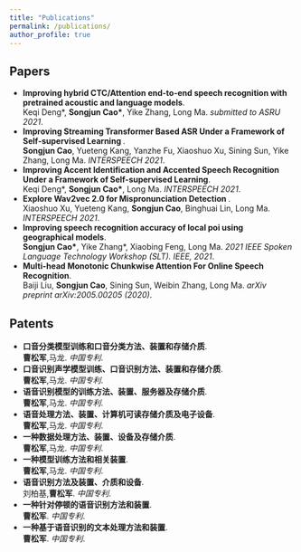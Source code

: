 ```yaml
---
title: "Publications"
permalink: /publications/
author_profile: true
---
```



## Papers
* <b>Improving hybrid CTC/Attention end-to-end speech recognition with pretrained acoustic and language models</b>. <br>
Keqi Deng*, <b>Songjun Cao*</b>, Yike Zhang, Long Ma. <i>submitted to ASRU 2021</i>. <br>
* <b>Improving Streaming Transformer Based ASR Under a Framework of Self-supervised Learning </b>. <br>
<b>Songjun Cao</b>, Yueteng Kang, Yanzhe Fu, Xiaoshuo Xu, Sining Sun, Yike Zhang, Long Ma. <i>INTERSPEECH 2021</i>. <br>
* <b>Improving Accent Identification and Accented Speech Recognition Under a Framework of Self-supervised Learning</b>. <br>
Keqi Deng*, <b>Songjun Cao*</b>, Long Ma. <i>INTERSPEECH 2021</i>. <br>
* <b>Explore Wav2vec 2.0 for Mispronunciation Detection </b>. <br>
Xiaoshuo Xu, Yueteng Kang, <b>Songjun Cao</b>, Binghuai Lin, Long Ma. <i>INTERSPEECH 2021</i>. <br>
* <b>Improving speech recognition accuracy of local poi using geographical models</b>. <br>
<b>Songjun Cao*</b>, Yike Zhang*, Xiaobing Feng, Long Ma. <i>2021 IEEE Spoken Language Technology Workshop (SLT). IEEE, 2021</i>. <br>
* <b>Multi-head Monotonic Chunkwise Attention For Online Speech Recognition</b>. <br>
Baiji Liu, <b>Songjun Cao</b>, Sining Sun, Weibin Zhang, Long Ma. <i>arXiv preprint arXiv:2005.00205 (2020)</i>. <br>

## Patents
* <b> 口音分类模型训练和口音分类方法、装置和存储介质</b>. <br>
<b>曹松军</b>,马龙. <i>中国专利</i>. <br>
* <b>口音识别声学模型训练、口音识别方法、装置和存储介质</b>. <br>
<b>曹松军</b>,马龙. <i>中国专利</i>. <br>
* <b>语音识别模型的训练方法、装置、服务器及存储介质</b>. <br>
<b>曹松军</b>,马龙. <i>中国专利</i>. <br>
* <b>语音处理方法、装置、计算机可读存储介质及电子设备</b>. <br>
<b>曹松军</b>,马龙. <i>中国专利</i>. <br>
* <b>一种数据处理方法、装置、设备及存储介质</b>. <br>
<b>曹松军</b>,马龙. <i>中国专利</i>. <br>
* <b>一种模型训练方法和相关装置</b>. <br>
<b>曹松军</b>,马龙. <i>中国专利</i>. <br>
* <b>语音识别方法及装置、介质和设备</b>. <br>
刘柏基,<b>曹松军</b>. <i>中国专利</i>. <br>
* <b>一种针对停顿的语音识别方法和装置</b>. <br>
<b>曹松军</b>. <i>中国专利</i>. <br>
* <b>一种基于语音识别的文本处理方法和装置</b>. <br>
<b>曹松军</b>. <i>中国专利</i>. <br>

